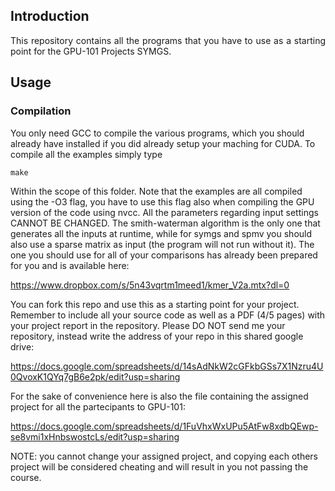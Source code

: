 ## Introduction
<p align="justify">
This repository contains all the programs that you have to use as a starting point for the GPU-101 Projects SYMGS.
</p>

## Usage

### Compilation

You only need GCC to compile the various programs, which you should already have installed if you did already setup your maching for CUDA.
To compile all the examples simply type
```
make
```
Within the scope of this folder.
Note that the examples are all compiled using the -O3 flag, you have to use this flag also when compiling the GPU version of the code using nvcc.
All the parameters regarding input settings CANNOT BE CHANGED.
The smith-waterman algorithm is the only one that generates all the inputs at runtime, while for symgs and spmv you should also use a sparse matrix as input (the program will not run without it).
The one you should use for all of your comparisons has already been prepared for you and is available here:

https://www.dropbox.com/s/5n43vqrtm1meed1/kmer_V2a.mtx?dl=0

You can fork this repo and use this as a starting point for your project.
Remember to include all your source code as well as a PDF (4/5 pages) with your project report in the repository.
Please DO NOT send me your repository, instead write the address of your repo in this shared google drive:

https://docs.google.com/spreadsheets/d/14sAdNkW2cGFkbGSs7X1Nzru4U0QvoxK1QYq7gB6e2pk/edit?usp=sharing

For the sake of convenience here is also the file containing the assigned project for all the partecipants to GPU-101: 

https://docs.google.com/spreadsheets/d/1FuVhxWxUPu5AtFw8xdbQEwp-se8vmi1xHnbswostcLs/edit?usp=sharing

NOTE: you cannot change your assigned project, and copying each others project will be considered cheating and will result in you not passing the course.

